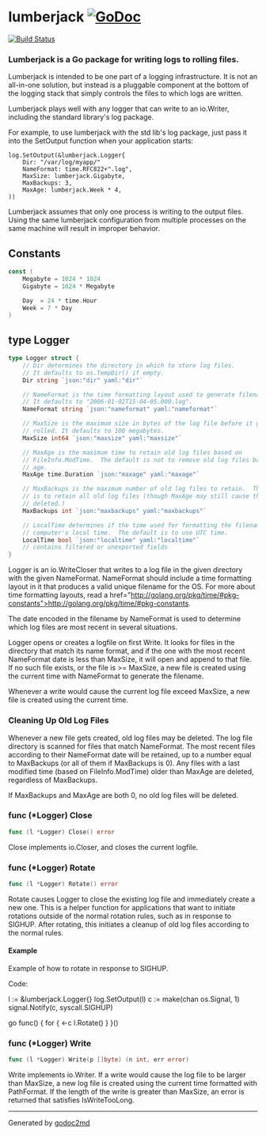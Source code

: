 
# lumberjack  [![GoDoc](https://godoc.org/github.com/natefinch/lumberjack?status.png)](https://godoc.org/github.com/natefinch/lumberjack)

[![Build Status](https://travis-ci.org/natefinch/lumberjack.png)](https://travis-ci.org/natefinch/lumberjack)

### Lumberjack is a Go package for writing logs to rolling files.

Lumberjack is intended to be one part of a logging infrastructure.
It is not an all-in-one solution, but instead is a pluggable
component at the bottom of the logging stack that simply controls the files
to which logs are written.

Lumberjack plays well with any logger that can write to an io.Writer,
including the standard library's log package.

For example, to use lumberjack with the std lib's log package, just pass it
into the SetOutput function when your application starts:


	log.SetOutput(&lumberjack.Logger{
	    Dir: "/var/log/myapp/"
	    NameFormat: time.RFC822+".log",
	    MaxSize: lumberjack.Gigabyte,
	    MaxBackups: 3,
	    MaxAge: lumberjack.Week * 4,
	))

Lumberjack assumes that only one process is writing to the output files.
Using the same lumberjack configuration from multiple processes on the same
machine will result in improper behavior.




## Constants
``` go
const (
    Megabyte = 1024 * 1024
    Gigabyte = 1024 * Megabyte

    Day  = 24 * time.Hour
    Week = 7 * Day
)
```



## type Logger
``` go
type Logger struct {
    // Dir determines the directory in which to store log files.
    // It defaults to os.TempDir() if empty.
    Dir string `json:"dir" yaml:"dir"`

    // NameFormat is the time formatting layout used to generate filenames.
    // It defaults to "2006-01-02T15-04-05.000.log".
    NameFormat string `json:"nameformat" yaml:"nameformat"`

    // MaxSize is the maximum size in bytes of the log file before it gets
    // rolled. It defaults to 100 megabytes.
    MaxSize int64 `json:"maxsize" yaml:"maxsize"`

    // MaxAge is the maximum time to retain old log files based on
    // FileInfo.ModTime.  The default is not to remove old log files based on
    // age.
    MaxAge time.Duration `json:"maxage" yaml:"maxage"`

    // MaxBackups is the maximum number of old log files to retain.  The default
    // is to retain all old log files (though MaxAge may still cause them to get
    // deleted.)
    MaxBackups int `json:"maxbackups" yaml:"maxbackups"`

    // LocalTime determines if the time used for formatting the filename is the
    // computer's local time.  The default is to use UTC time.
    LocalTime bool `json:"localtime" yaml:"localtime"`
    // contains filtered or unexported fields
}
```
Logger is an io.WriteCloser that writes to a log file in the given directory
with the given NameFormat.  NameFormat should include a time formatting
layout in it that produces a valid unique filename for the OS.  For more
about time formatting layouts, read a href="http://golang.org/pkg/time/#pkg-constants">http://golang.org/pkg/time/#pkg-constants</a>.

The date encoded in the filename by NameFormat is used to determine which log
files are most recent in several situations.

Logger opens or creates a logfile on first Write.  It looks for files in the
directory that match its name format, and if the one with the most recent
NameFormat date is less than MaxSize, it will open and append to that file.
If no such file exists, or the file is >= MaxSize, a new file is created
using the current time with NameFormat to generate the filename.

Whenever a write would cause the current log file exceed MaxSize, a new file
is created using the current time.

### Cleaning Up Old Log Files
Whenever a new file gets created, old log files may be deleted.  The log file
directory is scanned for files that match NameFormat.  The most recent files
according to their NameFormat date will be retained, up to a number equal to
MaxBackups (or all of them if MaxBackups is 0).  Any files with a last
modified time (based on FileInfo.ModTime) older than MaxAge are deleted,
regardless of MaxBackups.

If MaxBackups and MaxAge are both 0, no old log files will be deleted.











### func (\*Logger) Close
``` go
func (l *Logger) Close() error
```
Close implements io.Closer, and closes the current logfile.



### func (\*Logger) Rotate
``` go
func (l *Logger) Rotate() error
```
Rotate causes Logger to close the existing log file and immediately create a
new one.  This is a helper function for applications that want to initiate
rotations outside of the normal rotation rules, such as in response to
SIGHUP.  After rotating, this initiates a cleanup of old log files according
to the normal rules.


#### Example

Example of how to rotate in response to SIGHUP.

Code:

  l := &lumberjack.Logger{}
  log.SetOutput(l)
  c := make(chan os.Signal, 1)
  signal.Notify(c, syscall.SIGHUP)

  go func() {
      for {
          <-c
          l.Rotate()
      }
  }()



### func (\*Logger) Write
``` go
func (l *Logger) Write(p []byte) (n int, err error)
```
Write implements io.Writer.  If a write would cause the log file to be larger
than MaxSize, a new log file is created using the current time formatted with
PathFormat.  If the length of the write is greater than MaxSize, an error is
returned that satisfies IsWriteTooLong.









- - -
Generated by [godoc2md](http://godoc.org/github.com/davecheney/godoc2md)

